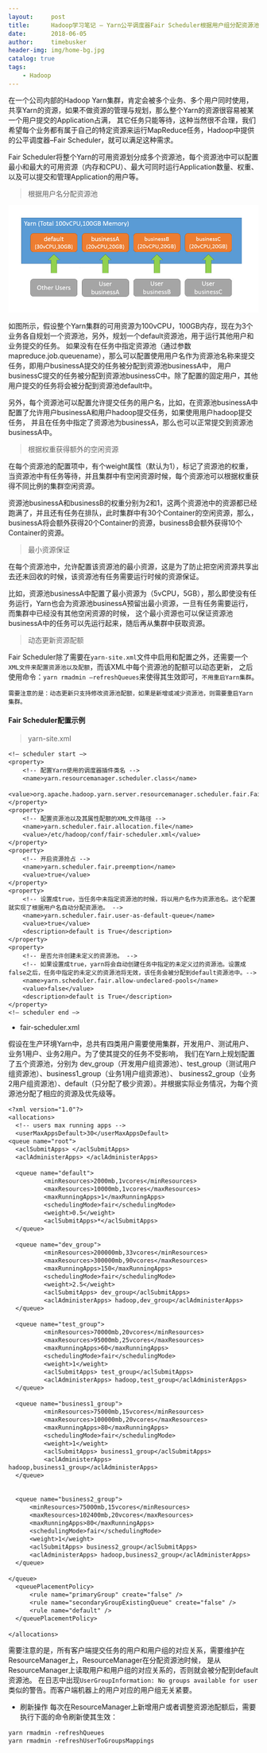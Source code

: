 ```yaml
---
layout:     post
title:      Hadoop学习笔记 — Yarn公平调度器Fair Scheduler根据用户组分配资源池
date:       2018-06-05
author:     timebusker
header-img: img/home-bg.jpg
catalog: true
tags:
    - Hadoop  
---
```


在一个公司内部的Hadoop Yarn集群，肯定会被多个业务、多个用户同时使用，共享Yarn的资源，如果不做资源的管理与规划，那么整个Yarn的资源很容易被某一个用户提交的Application占满，
其它任务只能等待，这种当然很不合理，我们希望每个业务都有属于自己的特定资源来运行MapReduce任务，Hadoop中提供的公平调度器–Fair Scheduler，就可以满足这种需求。

Fair Scheduler将整个Yarn的可用资源划分成多个资源池，每个资源池中可以配置最小和最大的可用资源（内存和CPU）、最大可同时运行Application数量、权重、以及可以提交和管理Application的用户等。

> 根据用户名分配资源池

![Yarn公平调度器Fair Scheduler](img/older/hadoop/yarn/1.jpg)

如图所示，假设整个Yarn集群的可用资源为100vCPU，100GB内存，现在为3个业务各自规划一个资源池，另外，规划一个default资源池，用于运行其他用户和业务提交的任务。
如果没有在任务中指定资源池（通过参数mapreduce.job.queuename），那么可以配置使用用户名作为资源池名称来提交任务，即用户businessA提交的任务被分配到资源池businessA中，
用户businessC提交的任务被分配到资源池businessC中。除了配置的固定用户，其他用户提交的任务将会被分配到资源池default中。

另外，每个资源池可以配置允许提交任务的用户名，比如，在资源池businessA中配置了允许用户businessA和用户hadoop提交任务，如果使用用户hadoop提交任务，
并且在任务中指定了资源池为businessA，那么也可以正常提交到资源池businessA中。

> 根据权重获得额外的空闲资源

在每个资源池的配置项中，有个weight属性（默认为1），标记了资源池的权重，当资源池中有任务等待，并且集群中有空闲资源时候，每个资源池可以根据权重获得不同比例的集群空闲资源。

资源池businessA和businessB的权重分别为2和1，这两个资源池中的资源都已经跑满了，并且还有任务在排队，此时集群中有30个Container的空闲资源，那么，businessA将会额外获得20个Container的资源，businessB会额外获得10个Container的资源。

> 最小资源保证

在每个资源池中，允许配置该资源池的最小资源，这是为了防止把空闲资源共享出去还未回收的时候，该资源池有任务需要运行时候的资源保证。

比如，资源池businessA中配置了最小资源为（5vCPU，5GB），那么即使没有任务运行，Yarn也会为资源池businessA预留出最小资源，一旦有任务需要运行，而集群中已经没有其他空闲资源的时候，
这个最小资源也可以保证资源池businessA中的任务可以先运行起来，随后再从集群中获取资源。

> 动态更新资源配额

Fair Scheduler除了需要在`yarn-site.xml`文件中启用和配置之外，还需要一个`XML文件来配置资源池以及配额`，而该XML中每个资源池的配额可以动态更新，
之后使用命令：`yarn rmadmin –refreshQueues`来使得其生效即可，`不用重启Yarn集群`。

`需要注意的是：动态更新只支持修改资源池配额，如果是新增或减少资源池，则需要重启Yarn集群。`

#### Fair Scheduler配置示例

> yarn-site.xml

```
<!– scheduler start –>
<property>
    <!-- 配置Yarn使用的调度器插件类名 -->
    <name>yarn.resourcemanager.scheduler.class</name>
    <value>org.apache.hadoop.yarn.server.resourcemanager.scheduler.fair.FairScheduler</value>
</property>
<property>
    <!-- 配置资源池以及其属性配额的XML文件路径 -->
    <name>yarn.scheduler.fair.allocation.file</name>
    <value>/etc/hadoop/conf/fair-scheduler.xml</value>
</property>
<property>
    <!-- 开启资源抢占 -->
    <name>yarn.scheduler.fair.preemption</name>
    <value>true</value>
</property>
<property>
    <!-- 设置成true，当任务中未指定资源池的时候，将以用户名作为资源池名。这个配置就实现了根据用户名自动分配资源池。 -->
    <name>yarn.scheduler.fair.user-as-default-queue</name>
    <value>true</value>
    <description>default is True</description>
</property>
<property>
    <!-- 是否允许创建未定义的资源池。 -->
    <!-- 如果设置成true，yarn将会自动创建任务中指定的未定义过的资源池。设置成false之后，任务中指定的未定义的资源池将无效，该任务会被分配到default资源池中。-->
    <name>yarn.scheduler.fair.allow-undeclared-pools</name>
    <value>false</value>
    <description>default is True</description>
</property>
<!– scheduler end –>
```

- fair-scheduler.xml

假设在生产环境Yarn中，总共有四类用户需要使用集群，开发用户、测试用户、业务1用户、业务2用户。为了使其提交的任务不受影响，
我们在Yarn上规划配置了五个资源池，分别为 dev_group（开发用户组资源池）、test_group（测试用户组资源池）、business1_group（业务1用户组资源池）、
business2_group（业务2用户组资源池）、default（只分配了极少资源）。并根据实际业务情况，为每个资源池分配了相应的资源及优先级等。

```
<?xml version="1.0"?>
<allocations>  
  <!-- users max running apps -->
  <userMaxAppsDefault>30</userMaxAppsDefault>
<queue name="root">
  <aclSubmitApps> </aclSubmitApps>
  <aclAdministerApps> </aclAdministerApps>
  
  <queue name="default">
          <minResources>2000mb,1vcores</minResources>
          <maxResources>10000mb,1vcores</maxResources>
          <maxRunningApps>1</maxRunningApps>
          <schedulingMode>fair</schedulingMode>
          <weight>0.5</weight>
          <aclSubmitApps>*</aclSubmitApps>
  </queue>
       
  <queue name="dev_group">
          <minResources>200000mb,33vcores</minResources>
          <maxResources>300000mb,90vcores</maxResources>
          <maxRunningApps>150</maxRunningApps>
          <schedulingMode>fair</schedulingMode>
          <weight>2.5</weight>
          <aclSubmitApps> dev_group</aclSubmitApps>
          <aclAdministerApps> hadoop,dev_group</aclAdministerApps>
  </queue>
                                                                                                                                                  
  <queue name="test_group">
          <minResources>70000mb,20vcores</minResources>
          <maxResources>95000mb,25vcores</maxResources>
          <maxRunningApps>60</maxRunningApps>
          <schedulingMode>fair</schedulingMode>
          <weight>1</weight>
          <aclSubmitApps> test_group</aclSubmitApps>
          <aclAdministerApps> hadoop,test_group</aclAdministerApps>
  </queue>
                                                                          
  <queue name="business1_group">
          <minResources>75000mb,15vcores</minResources>
          <maxResources>100000mb,20vcores</maxResources>
          <maxRunningApps>80</maxRunningApps>
          <schedulingMode>fair</schedulingMode>
          <weight>1</weight>
          <aclSubmitApps> business1_group</aclSubmitApps>
          <aclAdministerApps> hadoop,business1_group</aclAdministerApps>
  </queue>
                                                             
                                                                          
  <queue name="business2_group">
      <minResources>75000mb,15vcores</minResources>
      <maxResources>102400mb,20vcores</maxResources>
      <maxRunningApps>80</maxRunningApps>
      <schedulingMode>fair</schedulingMode>
      <weight>1</weight>
      <aclSubmitApps> business2_group</aclSubmitApps>
      <aclAdministerApps> hadoop,business2_group</aclAdministerApps>
  </queue>
 
</queue>
  <queuePlacementPolicy>
      <rule name="primaryGroup" create="false" />
      <rule name="secondaryGroupExistingQueue" create="false" />
      <rule name="default" />
  </queuePlacementPolicy>
 
</allocations>
```

需要注意的是，所有客户端提交任务的用户和用户组的对应关系，需要维护在ResourceManager上，ResourceManager在分配资源池时候，
是从ResourceManager上读取用户和用户组的对应关系的，否则就会被分配到default资源池。
在日志中出现`UserGroupInformation: No groups available for user`类似的警告。而客户端机器上的用户对应的用户组无关紧要。

- 刷新操作
每次在ResourceManager上新增用户或者调整资源池配额后，需要执行下面的命令刷新使其生效：

```
yarn rmadmin -refreshQueues
yarn rmadmin -refreshUserToGroupsMappings
```
